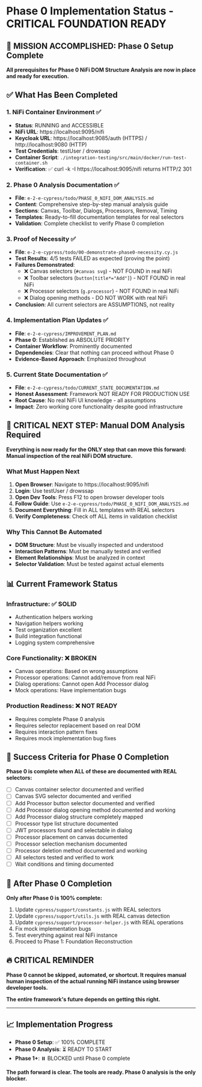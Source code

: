 # Phase 0 Implementation Status - CRITICAL FOUNDATION READY

## 🎯 MISSION ACCOMPLISHED: Phase 0 Setup Complete

**All prerequisites for Phase 0 NiFi DOM Structure Analysis are now in place and ready for execution.**

## ✅ What Has Been Completed

### 1. NiFi Container Environment ✅
- **Status**: RUNNING and ACCESSIBLE
- **NiFi URL**: https://localhost:9095/nifi
- **Keycloak URL**: https://localhost:9085/auth (HTTPS) / http://localhost:9080 (HTTP)
- **Test Credentials**: testUser / drowssap
- **Container Script**: `./integration-testing/src/main/docker/run-test-container.sh`
- **Verification**: ✅ curl -k -I https://localhost:9095/nifi returns HTTP/2 301

### 2. Phase 0 Analysis Documentation ✅
- **File**: `e-2-e-cypress/todo/PHASE_0_NIFI_DOM_ANALYSIS.md`
- **Content**: Comprehensive step-by-step manual analysis guide
- **Sections**: Canvas, Toolbar, Dialogs, Processors, Removal, Timing
- **Templates**: Ready-to-fill documentation templates for real selectors
- **Validation**: Complete checklist to verify Phase 0 completion

### 3. Proof of Necessity ✅
- **File**: `e-2-e-cypress/todo/00-demonstrate-phase0-necessity.cy.js`
- **Test Results**: 4/5 tests FAILED as expected (proving the point)
- **Failures Demonstrated**:
  - ❌ Canvas selectors (`#canvas svg`) - NOT FOUND in real NiFi
  - ❌ Toolbar selectors (`button[title*="Add"]`) - NOT FOUND in real NiFi
  - ❌ Processor selectors (`g.processor`) - NOT FOUND in real NiFi
  - ❌ Dialog opening methods - DO NOT WORK with real NiFi
- **Conclusion**: All current selectors are ASSUMPTIONS, not reality

### 4. Implementation Plan Updates ✅
- **File**: `e-2-e-cypress/IMPROVEMENT_PLAN.md`
- **Phase 0**: Established as ABSOLUTE PRIORITY
- **Container Workflow**: Prominently documented
- **Dependencies**: Clear that nothing can proceed without Phase 0
- **Evidence-Based Approach**: Emphasized throughout

### 5. Current State Documentation ✅
- **File**: `e-2-e-cypress/todo/CURRENT_STATE_DOCUMENTATION.md`
- **Honest Assessment**: Framework NOT READY FOR PRODUCTION USE
- **Root Cause**: No real NiFi UI knowledge - all assumptions
- **Impact**: Zero working core functionality despite good infrastructure

## 🚨 CRITICAL NEXT STEP: Manual DOM Analysis Required

**Everything is now ready for the ONLY step that can move this forward: Manual inspection of the real NiFi DOM structure.**

### What Must Happen Next

1. **Open Browser**: Navigate to https://localhost:9095/nifi
2. **Login**: Use testUser / drowssap
3. **Open Dev Tools**: Press F12 to open browser developer tools
4. **Follow Guide**: Use `e-2-e-cypress/todo/PHASE_0_NIFI_DOM_ANALYSIS.md`
5. **Document Everything**: Fill in ALL templates with REAL selectors
6. **Verify Completeness**: Check off ALL items in validation checklist

### Why This Cannot Be Automated

- **DOM Structure**: Must be visually inspected and understood
- **Interaction Patterns**: Must be manually tested and verified
- **Element Relationships**: Must be analyzed in context
- **Selector Validation**: Must be tested against actual elements

## 📊 Current Framework Status

### Infrastructure: ✅ SOLID
- Authentication helpers working
- Navigation helpers working
- Test organization excellent
- Build integration functional
- Logging system comprehensive

### Core Functionality: ❌ BROKEN
- Canvas operations: Based on wrong assumptions
- Processor operations: Cannot add/remove from real NiFi
- Dialog operations: Cannot open Add Processor dialog
- Mock operations: Have implementation bugs

### Production Readiness: ❌ NOT READY
- Requires complete Phase 0 analysis
- Requires selector replacement based on real DOM
- Requires interaction pattern fixes
- Requires mock implementation bug fixes

## 🎯 Success Criteria for Phase 0 Completion

**Phase 0 is complete when ALL of these are documented with REAL selectors:**

- [ ] Canvas container selector documented and verified
- [ ] Canvas SVG selector documented and verified
- [ ] Add Processor button selector documented and verified
- [ ] Add Processor dialog opening method documented and working
- [ ] Add Processor dialog structure completely mapped
- [ ] Processor type list structure documented
- [ ] JWT processors found and selectable in dialog
- [ ] Processor placement on canvas documented
- [ ] Processor selection mechanism documented
- [ ] Processor deletion method documented and working
- [ ] All selectors tested and verified to work
- [ ] Wait conditions and timing documented

## 🚀 After Phase 0 Completion

**Only after Phase 0 is 100% complete:**

1. Update `cypress/support/constants.js` with REAL selectors
2. Update `cypress/support/utils.js` with REAL canvas detection
3. Update `cypress/support/processor-helper.js` with REAL operations
4. Fix mock implementation bugs
5. Test everything against real NiFi instance
6. Proceed to Phase 1: Foundation Reconstruction

## 🔥 CRITICAL REMINDER

**Phase 0 cannot be skipped, automated, or shortcut. It requires manual human inspection of the actual running NiFi instance using browser developer tools.**

**The entire framework's future depends on getting this right.**

---

## 📈 Implementation Progress

- **Phase 0 Setup**: ✅ 100% COMPLETE
- **Phase 0 Analysis**: ⏳ READY TO START
- **Phase 1+**: ⏸️ BLOCKED until Phase 0 complete

**The path forward is clear. The tools are ready. Phase 0 analysis is the only blocker.**
